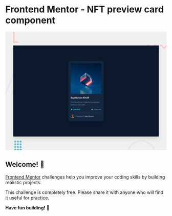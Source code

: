 # Frontend Mentor - NFT preview card component

![Design preview for the NFT preview card component coding challenge](./design/desktop-preview.jpg)

## Welcome! 👋


[Frontend Mentor](https://www.frontendmentor.io) challenges help you improve your coding skills by building realistic projects.

This challenge is completely free. Please share it with anyone who will find it useful for practice.

**Have fun building!** 🚀
